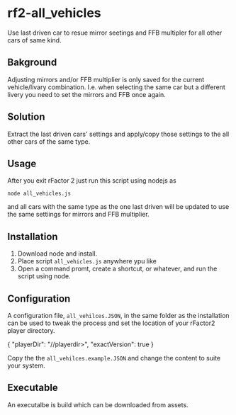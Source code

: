 # rf2-all_vehicles

Use last driven car to resue mirror seetings and FFB multipler for all other cars of same kind.

## Bakground

Adjusting mirrors and/or FFB multiplier is only saved for the current vehicle/livary combination. I.e. when selecting the same car but a different livery you need to set the mirrors and FFB once again.

## Solution

Extract the last driven cars' settings and apply/copy those settings to the all other cars of the same type.

## Usage

After you exit rFactor 2 just run this script using nodejs as

```node all_vehicles.js```

and all cars with the same type as the one last driven will be updated to use the same settiings for mirrors and FFB multiplier.

## Installation

1. Download node and install.
2. Place script ```all_vehicles.js``` anywhere ypu like
3. Open a command promt, create a shortcut, or whatever, and run the script using node.

## Configuration

A configuration file, ```all_vehilces.JSON```, in the same folder as the installation can be used to tweak the process and set the location of your rFactor2 player directory. 

{
    "playerDir": "<path>/<to>/playerdir>",
    "exactVersion": true
}

Copy the the ```all_vehilces.example.JSON``` and change the content to suite your system. 


## Executable 

An executalbe is build which can be downloaded from assets.




